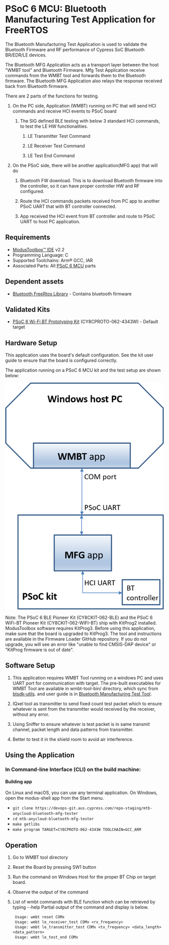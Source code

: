 # PSoC 6 MCU: Bluetooth Manufacturing Test Application for FreeRTOS

The Bluetooth Manufacturing Test Application is used to validate the Bluetooth Firmware and RF performance of Cypress SoC Bluetooth BR/EDR/LE devices.

The Bluetooth MFG Application acts as a transport layer between the host "WMBT tool" and Bluetooth Firmware. Mfg Test Application receive commands from the WMBT tool and forwards them to the Bluetooth firmware. The Bluetooth MFG Application also relays the response received back from Bluetooth firmware.

There are 2 parts of the functions for testing.

1. On the PC side, Application (WMBT) running on PC that will send HCI commands and receive HCI events to PSoC board

   1. The SIG defined BLE testing with below 3 standard HCI commands, to test the LE HW functionalities.

      1. LE Transmitter Test Command

      2. LE Receiver Test Command

      3. LE Test End Command

2. On the PSoC side, there will be another application(MFG app) that will do

   1. Bluetooth FW download. This is to download Bluetooth firmware into the controller, so it can have proper controller HW and RF configured.

   2. Route the HCI commands packets received from PC app to another PSoC UART that with BT controller connected.

   2. App received the HCI event from BT controller and route to PSoC UART to host PC application.

## Requirements
- [ModusToolbox™ IDE](https://www.cypress.com/products/modustoolbox-software-environment) v2.2
- Programming Language: C
- Supported Toolchains: Arm® GCC, IAR
- Associated Parts: All [PSoC 6 MCU](http://www.cypress.com/PSoC6) parts

## Dependent assets
- [Bluetooth FreeRtos Library](https://github.com/cypresssemiconductorco/bluetooth-freertos) - Contains bluetooth firmware


## Validated Kits
- [PSoC 6 Wi-Fi BT Prototyping Kit](https://www.cypress.com/CY8CPROTO-062-4343W) (CY8CPROTO-062-4343W) - Default target

## Hardware Setup

This application uses the board's default configuration. See the kit user guide to ensure that the board is configured correctly.

The application running on a PSoC 6 MCU kit and the test setup are shown below:

![Mfg test architecture](mfg-test-architecture.png)

Note: The PSoC 6 BLE Pioneer Kit (CY8CKIT-062-BLE) and the PSoC 6 WiFi-BT Pioneer Kit (CY8CKIT-062-WIFI-BT) ship with KitProg2 installed. ModusToolbox software requires KitProg3. Before using this application, make sure that the board is upgraded to KitProg3. The tool and instructions are available in the Firmware Loader GitHub repository. If you do not upgrade, you will see an error like "unable to find CMSIS-DAP device" or "KitProg firmware is out of date".


## Software Setup

1. This application requires WMBT Tool running on a windows PC and uses UART port for communication with target. The pre-built executables for WMBT Tool are available in wmbt-tool-bin/ directory, which sync from [btsdk-utils](https://github.com/cypresssemiconductorco/btsdk-utils). and user guide is in [Bluetooth Manufacturing Test Tool](https://www.cypress.com/file/298091/download).

2. IQxel tool as transmitter to send fixed count test packet which to ensure whatever is sent from the transmitter would received by the receiver, without any error.

3. Using Sniffer to ensure whatever is test packet is in same transmit channel, packet length and data patterns from transmitter.

4. Better to test it in the shield room to avoid air interference.

## Using the Application


### In Command-line Interface (CLI) on the build machine:


#### Building app

On Linux and macOS, you can use any terminal application. On Windows, open the modus-shell app from the Start menu.

- `git clone https://devops-git.aus.cypress.com/repo-staging/mtb-anycloud-bluetooth-mfg-tester`
- `cd mtb-anycloud-bluetooth-mfg-tester`
- `make getlibs`
- `make program TARGET=CY8CPROTO-062-4343W TOOLCHAIN=GCC_ARM`


## Operation

1. Go to WMBT tool directory

2. Reset the Board by pressing SW1 button

3. Run the command on Windows Host for the proper BT Chip on target board.

4. Observe the output of the command

5. List of wmbt commands with BLE function which can be retrieved by typing --help
   Partial output of the command and display is below.

		Usage: wmbt reset COMx
		Usage: wmbt le_receiver_test COMx <rx_frequency>
		Usage: wmbt le_transmitter_test COMx <tx_frequency> <data_length> <data_pattern>
		Usage: wmbt le_test_end COMx
